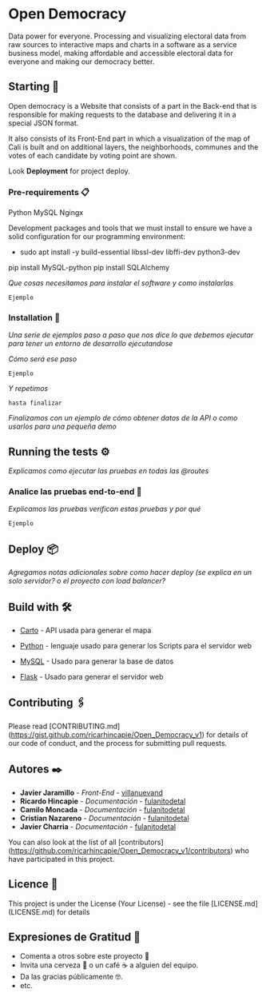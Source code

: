 # Open Democracy

Data power for everyone. Processing and visualizing electoral data from raw sources to interactive maps and charts in a software as a service business model, making affordable and accessible electoral data for everyone and making our democracy better.

## Starting 🚀

Open democracy is a Website that consists of a part in the Back-end that is responsible for making requests to the database and delivering it in a special JSON format.

It also consists of its Front-End part in which a visualization of the map of Cali is built and on additional layers, the neighborhoods, communes and the votes of each candidate by voting point are shown.

Look **Deployment** for project deploy.


### Pre-requirements 📋

Python
MySQL
Ngingx

Development packages and tools that we must install to ensure we have a solid configuration for our programming environment:
  - sudo apt install -y build-essential libssl-dev libffi-dev python3-dev
  
  
  
  pip install MySQL-python
  pip install SQLAlchemy

_Que cosas necesitamos para instalar el software y como instalarlas_

```
Ejemplo
```

### Installation 🔧

_Una serie de ejemplos paso a paso que nos dice lo que debemos ejecutar para tener un entorno de desarrollo ejecutandose_

_Cómo será ese paso_

```
Ejemplo
```

_Y repetimos_

```
hasta finalizar
```

_Finalizamos con un ejemplo de cómo obtener datos de la API o como usarlos para una pequeña demo_

## Running the tests ⚙️

_Explicamos como ejecutar las pruebas en todas las @routes_

### Analice las pruebas end-to-end 🔩

_Explicamos las pruebas verifican estas pruebas y por qué_

```
Ejemplo
```

## Deploy 📦

_Agregamos notas adicionales sobre como hacer deploy (se explica en un solo servidor? o el proyecto con load balancer?_

## Build with 🛠️

* [Carto](https://carto.com/) - API usada para generar el mapa
* [Python](https://www.python.org/) - lenguaje usado para generar los Scripts para el servidor web 

* [MySQL](https://www.mysql.com/) - Usado para generar la base de datos
* [Flask](ttps://palletsprojects.com/p/flask/) - Usado para generar el servidor web


## Contributing 🖇️

Please read [CONTRIBUTING.md] (https://gist.github.com/ricarhincapie/Open_Democracy_v1) for details of our code of conduct, and the process for submitting pull requests.

## Autores ✒️

* **Javier Jaramillo** - *Front-End* - [villanuevand](https://github.com/villanuevand)
* **Ricardo Hincapie** - *Documentación* - [fulanitodetal](#fulanito-de-tal)
* **Camilo Moncada** - *Documentación* - [fulanitodetal](#fulanito-de-tal)
* **Cristian Nazareno** - *Documentación* - [fulanitodetal](#fulanito-de-tal)
* **Javier Charria** - *Documentación* - [fulanitodetal](#fulanito-de-tal)

You can also look at the list of all [contributors] (https://github.com/ricarhincapie/Open_Democracy_v1/contributors) who have participated in this project.

## Licence 📄

This project is under the License (Your License) - see the file [LICENSE.md] (LICENSE.md) for details

## Expresiones de Gratitud 🎁

* Comenta a otros sobre este proyecto 📢
* Invita una cerveza 🍺 o un café ☕ a alguien del equipo. 
* Da las gracias públicamente 🤓.
* etc.
